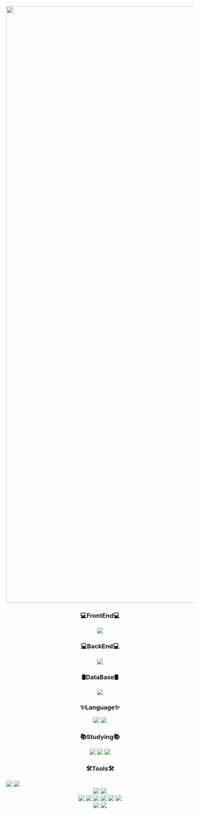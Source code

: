 <!-- 타이틀 부분 -->
<img width="1600px" src="https://github.com/Changwook01/Changwook01/blob/main/Welcome%20to%20changwook%E2%80%99s%20github.gif"/>

<!-- 내용 부분 -->
<h3 align="center">💻FrontEnd💻</h3>
<div align="center">
<img src="https://img.shields.io/badge/Flutter-02569B.svg?style=for-the-badge&logo=flutter&logoColor=white"/>
</div>

<h3 align="center">💻BackEnd💻</h3>
<div align="center">
<img src="https://img.shields.io/badge/SpringBoot-6DB33F.svg?style=for-the-badge&logo=springboot&logoColor=white"/>
</div>

<h3 align="center">🛢️DataBase🛢️</h3>
<div align="center">
<img src="https://img.shields.io/badge/MySQL-4479A1.svg?style=for-the-badge&logo=mysql&logoColor=white"/>
</div>


<h3 align="center">✨Language✨</h3>
<div align="center">
<img src="https://img.shields.io/badge/Python-3776AB.svg?style=for-the-badge&logo=python&logoColor=white"/>
<img src="https://img.shields.io/badge/Java-000000.svg?style=for-the-badge&logo=openjdk&logoColor=white"/>
</div>

<h3 align="center">📚Studying📚</h3>
<div align="center">
<img src="https://img.shields.io/badge/React-61DAFB.svg?style=for-the-badge&logo=react&logoColor=white"/>
<img src="https://img.shields.io/badge/ReactNative-61DAFB.svg?style=for-the-badge&logo=react&logoColor=white"/>
<img src="https://img.shields.io/badge/Node.js-5FA04E.svg?style=for-the-badge&logo=nodedotjs&logoColor=white"/>
</div>

<h3 align="center">🛠️Tools🛠️</h3
<div align="center">
<img src="https://img.shields.io/badge/Git-F05032.svg?style=for-the-badge&logo=git&logoColor=white"/>
<img src="https://img.shields.io/badge/Github-181717.svg?style=for-the-badge&logo=github&logoColor=white"/>
</div>

<div align="center">
<img src="https://img.shields.io/badge/notion-000000.svg?style=for-the-badge&logo=notion&logoColor=white"/>
<img src="https://img.shields.io/badge/figma-F24E1E.svg?style=for-the-badge&logo=figma&logoColor=white"/>
</div>

<div align="center">
<img src="https://img.shields.io/badge/VSCode-2C2C32.svg?style=for-the-badge&logo=visual-studio-code&logoColor=white"/>
<img src="https://img.shields.io/badge/intellijidea-000000.svg?style=for-the-badge&logo=intellijidea&logoColor=white"/>
<img src="https://img.shields.io/badge/eclipse-2C2255.svg?style=for-the-badge&logo=eclipseide&logoColor=white"/>
<img src="https://img.shields.io/badge/eclipse-2C2255.svg?style=for-the-badge&logo=eclipseide&logoColor=white"/>
<img src="https://img.shields.io/badge/visual studio-0078D4.svg?style=for-the-badge&logo=visual-studio&logoColor=white"/>
<img src="https://img.shields.io/badge/android studio-3DDC84.svg?style=for-the-badge&logo=androidstudio&logoColor=white"/>
</div>

<div align="center">
<img src="https://github-readme-stats.vercel.app/api?username=Changwook01&show_icons=true&theme=ambient_gradient"/>
<img src="https://github-readme-stats.vercel.app/api/top-langs/?username=Changwook01&layout=compact&theme=ambient_gradient"/>
</div>
